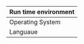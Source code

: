 Run time environment |
-------------------- |
Operating System     | Manjaro Linux x86_64
Languaue             | Python 3.9.6 

